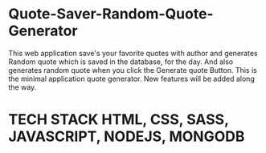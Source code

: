 # Quote-Saver-Random-Quote-Generator
This web application save's your favorite quotes with author and generates Random quote which is saved in the database, for the day. And also generates random quote when you click the Generate quote Button. This is the minimal application quote generator. New features will be added along the way.
# TECH STACK HTML, CSS, SASS, JAVASCRIPT, NODEJS, MONGODB

